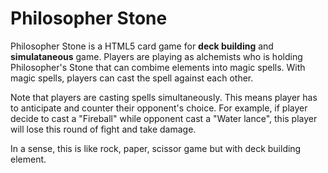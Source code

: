 # Philosopher Stone

Philosopher Stone is a HTML5 card game for **deck building** and **simulataneous** game.
Players are playing as alchemists who is holding Philosopher's Stone that can
combime elements into magic spells. With magic spells, players can cast the spell
against each other.

Note that players are casting spells simultaneously. This means player has to 
anticipate and counter their opponent's choice. For example, if player decide to 
cast a "Fireball" while opponent cast a "Water lance", this player will lose this
round of fight and take damage.

In a sense, this is like rock, paper, scissor game but with deck building element.
